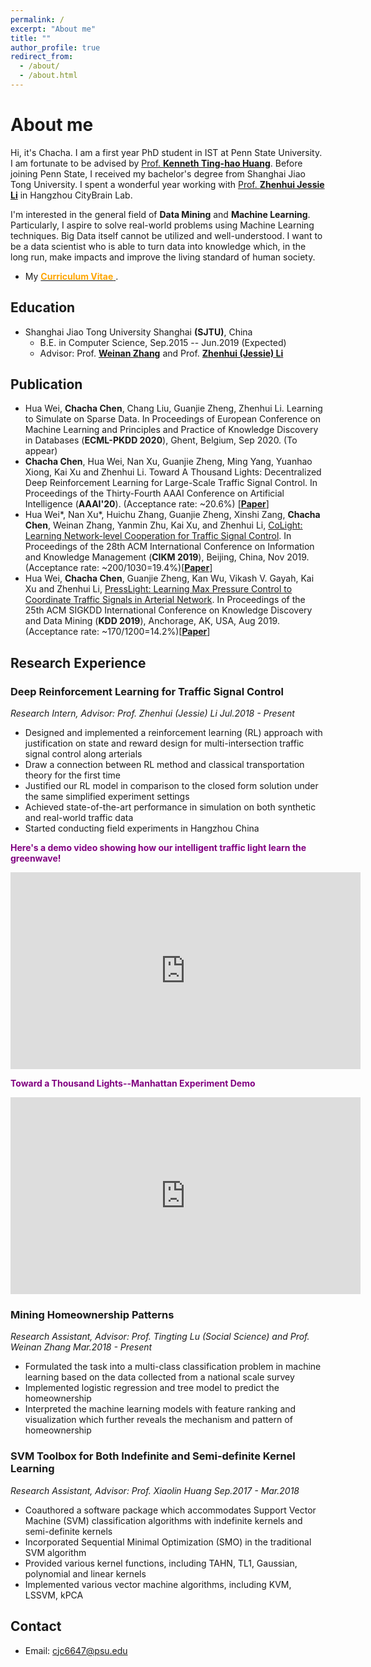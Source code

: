 ```yaml
---
permalink: /
excerpt: "About me"
title: ""
author_profile: true
redirect_from: 
  - /about/
  - /about.html
---
```


About me
======



Hi, it's Chacha. I am a first year PhD student in IST at Penn State University. I am fortunate to be advised by  [Prof. **Kenneth Ting-hao Huang**](https://crowd.ist.psu.edu/index.html).  Before joining Penn State, I received my bachelor's degree from Shanghai Jiao Tong University. I spent a wonderful year working with [Prof. **Zhenhui Jessie Li**](https://faculty.ist.psu.edu/jessieli) in Hangzhou CityBrain Lab.


<!--Computer Science, **Shanghai Jiao Tong University**. 
-->
I'm interested in the general field of **Data Mining** and **Machine Learning**. Particularly, I aspire to solve real-world problems using Machine Learning techniques. Big Data itself cannot be utilized and well-understood. I want to be a data scientist who is able to turn data into knowledge which, in the long run, make impacts and improve the living standard of human society.

<!--Currently, I am working as a research intern of the City Brain project on **intelligent traffic signal control**, advised by [Prof. **Zhenhui Jessie Li**](https://faculty.ist.psu.edu/jessieli).-->

- My [<span style="color:orange">**Curriculum Vitae** </span>](/files/Chacha_CV.pdf).



<!--We are doing very exciting and impactful things in Hangzhou. Here is some news about us!-->

<!--[<span style="color:purple">**@XINHUANET新华网** </span>AI-driven technology reshaping city traffic in China](http://www.xinhuanet.com/english/2018-03/10/c_137029827.htm)

[<span style="color:purple">**@WIRED** </span>  In China, Alibaba’s data-hungry AI is controlling (and watching) cities](https://www.wired.co.uk/article/alibaba-city-brain-artificial-intelligence-china-kuala-lumpur)-->

<!--[<span style="color:purple">**@Technode** </span> Hangzhou is becoming a pioneer in urban digitization](https://technode.com/2018/09/19/hangzhou-digitization-pioneer/)

[<span style="color:purple">**@Alwihda Info** </span>Hangzhou growing ‘smarter’ thanks to AI technology](https://www.alwihdainfo.com/Hangzhou-growing-smarter-thanks-to-AI-technology_a58657.html)-->


## Education
- Shanghai Jiao Tong University Shanghai **(SJTU)**, China
	- B.E. in Computer Science, Sep.2015 -- Jun.2019 (Expected)
	<!--- GPA: 3.68/4.0 (87.1/100) -->
	- Advisor:  Prof. [**Weinan Zhang**](http://wnzhang.net/) and Prof. [**Zhenhui (Jessie) Li**](https://faculty.ist.psu.edu/jessieli/Site/index.html)

## Publication
- Hua Wei, **Chacha Chen**, Chang Liu, Guanjie Zheng, Zhenhui Li. Learning to Simulate on Sparse Data. In Proceedings of European Conference on Machine Learning and Principles and Practice of Knowledge Discovery in Databases (**ECML-PKDD 2020**), Ghent, Belgium, Sep 2020. (To appear)
- **Chacha Chen**, Hua Wei, Nan Xu, Guanjie Zheng, Ming Yang, Yuanhao Xiong, Kai Xu and Zhenhui Li. Toward A Thousand Lights: Decentralized Deep Reinforcement Learning for Large-Scale Traffic Signal Control. In Proceedings of the Thirty-Fourth AAAI Conference on Artificial Intelligence (**AAAI'20**). (Acceptance rate: ~20.6\%) [[**Paper**](/files/chacha-AAAI2020.pdf)]
- Hua Wei*, Nan Xu*, Huichu Zhang, Guanjie Zheng, Xinshi Zang, **Chacha Chen**, Weinan Zhang, Yanmin Zhu, Kai Xu, and Zhenhui Li, [CoLight: Learning Network-level Cooperation for Traffic Signal Control](https://arxiv.org/pdf/1905.05717.pdf). In Proceedings of the 28th ACM International Conference on Information and Knowledge Management (**CIKM 2019**), Beijing, China, Nov 2019. (Acceptance rate: ~200/1030=19.4%)[[**Paper**](http://personal.psu.edu/hzw77/publications/colight-cikm19.pdf)]
- Hua Wei, **Chacha Chen**, Guanjie Zheng, Kan Wu, Vikash V. Gayah, Kai Xu and Zhenhui Li, [PressLight: Learning Max Pressure Control to Coordinate Traffic Signals in Arterial Network](https://dl.acm.org/citation.cfm?id=3330949). In Proceedings of the 25th ACM SIGKDD International Conference on Knowledge Discovery and Data Mining (**KDD 2019**), Anchorage, AK, USA, Aug 2019. (Acceptance rate: ~170/1200=14.2%)[[**Paper**](http://personal.psu.edu/hzw77/publications/presslight-kdd19.pdf)]





## Research Experience

### Deep Reinforcement Learning for Traffic Signal Control 
_Research Intern, Advisor: Prof. Zhenhui (Jessie) Li Jul.2018 - Present_  

- Designed and implemented a reinforcement learning (RL) approach with justification on state and reward design for multi-intersection traffic signal control along arterials
- Draw a connection between RL method and classical transportation theory for the first time
- Justified our RL model in comparison to the closed form solution under the same simplified experiment settings
- Achieved state-of-the-art performance in simulation on both synthetic and real-world traffic data
- Started conducting field experiments in Hangzhou China

<span style="color:purple">**Here's a demo video showing how our intelligent traffic light learn the greenwave!** </span> 
<iframe width="560" height="315" src="https://www.youtube.com/embed/0zeHDpv361Q" frameborder="0" allow="accelerometer; autoplay; encrypted-media; gyroscope; picture-in-picture" allowfullscreen></iframe>

<!--<span style="color:purple">**Hangzhou Intelligent Signal Control System Demo** </span> 

<iframe width="560" height="315" src="https://www.youtube.com/embed/Oj2rRASpPGQ" frameborder="0" allow="accelerometer; autoplay; encrypted-media; gyroscope; picture-in-picture" allowfullscreen></iframe>-->

<span style="color:purple">**Toward a Thousand Lights--Manhattan Experiment Demo** </span> 

<iframe width="560" height="315" src="https://www.youtube.com/embed/-UulnApXbjM" frameborder="0" allow="accelerometer; autoplay; encrypted-media; gyroscope; picture-in-picture" allowfullscreen></iframe>

### Mining Homeownership Patterns 
_Research Assistant, Advisor: Prof. Tingting Lu (Social Science) and Prof. Weinan Zhang Mar.2018 - Present_

- Formulated the task into a multi-class classification problem in machine learning based on the data collected from a national scale survey
- Implemented logistic regression and tree model to predict the homeownership
- Interpreted the machine learning models with feature ranking and visualization which further reveals the
mechanism and pattern of homeownership

### SVM Toolbox for Both Indefinite and Semi-definite Kernel Learning 
_Research Assistant, Advisor: Prof. Xiaolin Huang Sep.2017 - Mar.2018_

- Coauthored a software package which accommodates Support Vector Machine (SVM) classification algorithms with indefinite kernels and semi-definite kernels
- Incorporated Sequential Minimal Optimization (SMO) in the traditional SVM algorithm
- Provided various kernel functions, including TAHN, TL1, Gaussian, polynomial and linear kernels
- Implemented various vector machine algorithms, including KVM, LSSVM, kPCA

## Contact
- Email: cjc6647@psu.edu
<!--- Tel: (+1)8146992243-->
<!--- Skype: chachachen1997-->
<!--- Address: 800 Dongchuan Rd, Minhang Campus, Shanghai Jiaotong University, Shanghai-->


<!--## Miscellaneous
- Volunteer: Organized a bazaar selling study notes to help people with kidney disease
- Programming: C/C++, Python, C#, Java, JavaScript, SQL
- Interests: badminton, swimming, photography-->

<!--Other places to find me: facebook, weibo (in Chinese)-->
